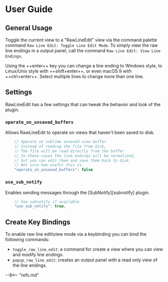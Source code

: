 # User Guide

## General Usage

Toggle the current view to a "RawLineEdit" view via the command palette command `Raw Line Edit: Toggle Line Edit Mode`.
To simply view the raw line endings in a output panel, call the command `Raw Line Edit: View Line Endings`.

Using the ++enter++ key you can change a line ending to Windows style, to Linux/Unix style with ++shift+enter++, or even
macOS 9 with ++ctrl+enter++.  Select multiple lines to change more than one line.

## Settings

RawLineEdit has a few settings that can tweak the behavior and look of the plugin.

### `operate_on_unsaved_buffers`

Allows RawLineEdit to operate on views that haven't been saved to disk.

```js
    // Operate on sublime unsaved view buffer
    // Instead of reading the file from disk,
    // The file will be read directly from the buffer
    // In these cases the line endings will be normalized,
    // but you can edit them and save them back to disk.
    // Not sure how useful this is.
    "operate_on_unsaved_buffers": false
```

### `use_sub_notify`

Enables sending messages through the [SubNotify][subnotify] plugin.

```javascript
    // Use subnotify if available
    "use_sub_notify": true,
```

## Create Key Bindings

To enable raw line edit\view mode via a keybinding you can bind the following commands:

- `toggle_raw_line_edit`: a command for create a view where you can view and modify line endings.
- `popup_raw_line_edit`: creates an output panel with a read only view of the line endings.

--8<-- "refs.md"

